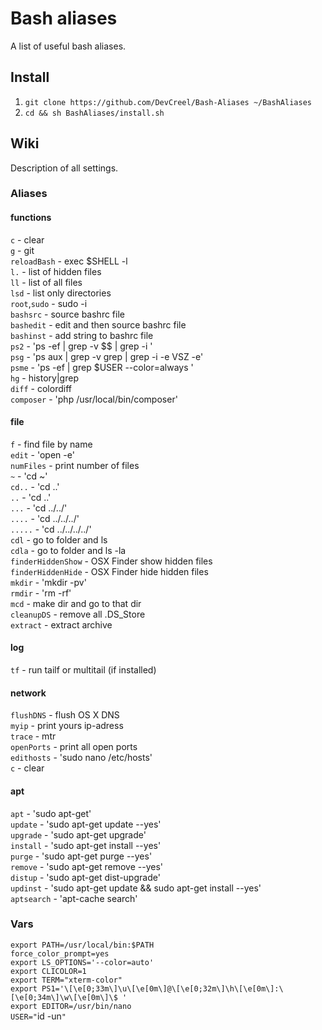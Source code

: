 # Bash aliases #

A list of useful bash aliases.

## Install ##

1. `git clone https://github.com/DevCreel/Bash-Aliases ~/BashAliases`
2. `cd && sh BashAliases/install.sh`

## Wiki ##

Description of all settings.

### Aliases ###

#### functions ####

`c` - clear<br>
`g` - git<br>
`reloadBash` - exec $SHELL -l<br>
`l.` - list of hidden files<br>
`ll` - list of all files<br>
`lsd` - list only directories<br>
`root`,`sudo` - sudo -i<br>
`bashsrc` - source bashrc file<br>
`bashedit` - edit and then source bashrc file<br>
`bashinst` - add string to bashrc file<br>
`ps2` - 'ps -ef | grep -v $$ | grep -i '<br>
`psg` - 'ps aux | grep -v grep | grep -i -e VSZ -e'<br>
`psme` - 'ps -ef | grep $USER --color=always '<br>
`hg` - history|grep<br>
`diff` - colordiff<br>
`composer` - 'php /usr/local/bin/composer'<br>


#### file ####

`f` - find file by name<br>
`edit` - 'open -e'<br>
`numFiles` - print number of files<br>
`~` - 'cd ~'<br>
`cd..` - 'cd ..'<br>
`..` - 'cd ..'<br>
`...` - 'cd ../../'<br>
`....` - 'cd ../../../'<br>
`.....` - 'cd ../../../../'<br>
`cdl` - go to folder and ls<br>
`cdla` - go to folder and ls -la<br>
`finderHiddenShow` - OSX Finder show hidden files<br>
`finderHiddenHide` - OSX Finder hide hidden files<br>
`mkdir` - 'mkdir -pv'<br>
`rmdir` - 'rm -rf'<br>
`mcd` - make dir and go to that dir<br>
`cleanupDS` - remove all .DS_Store<br>
`extract` - extract archive<br>

#### log ####

`tf` - run tailf or multitail (if installed)<br>

#### network ####

`flushDNS` - flush OS X DNS<br>
`myip` - print yours ip-adress<br>
`trace` - mtr<br>
`openPorts` - print all open ports<br>
`edithosts` - 'sudo nano /etc/hosts'<br>
`c` - clear<br>

#### apt ####

`apt` - 'sudo apt-get'<br>
`update` - 'sudo apt-get update  --yes'<br>
`upgrade` - 'sudo apt-get upgrade'<br>
`install` - 'sudo apt-get install --yes'<br>
`purge` - 'sudo apt-get purge --yes'<br>
`remove` - 'sudo apt-get remove --yes'<br>
`distup` - 'sudo apt-get dist-upgrade'<br>
`updinst` - 'sudo apt-get update && sudo apt-get install --yes'<br>
`aptsearch` - 'apt-cache search'<br>

### Vars ###

`export PATH=/usr/local/bin:$PATH`<br>
`force_color_prompt=yes`<br>
`export LS_OPTIONS='--color=auto'`<br>
`export CLICOLOR=1`<br>
`export TERM="xterm-color"`<br>
`export PS1='\[\e[0;33m\]\u\[\e[0m\]@\[\e[0;32m\]\h\[\e[0m\]:\[\e[0;34m\]\w\[\e[0m\]\$ '`<br>
`export EDITOR=/usr/bin/nano`<br>
`USER="`id -un`"`<br>